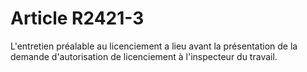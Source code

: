 # Article R2421-3

  
L'entretien préalable au licenciement a lieu avant la présentation de la demande d'autorisation de licenciement à l'inspecteur du travail.